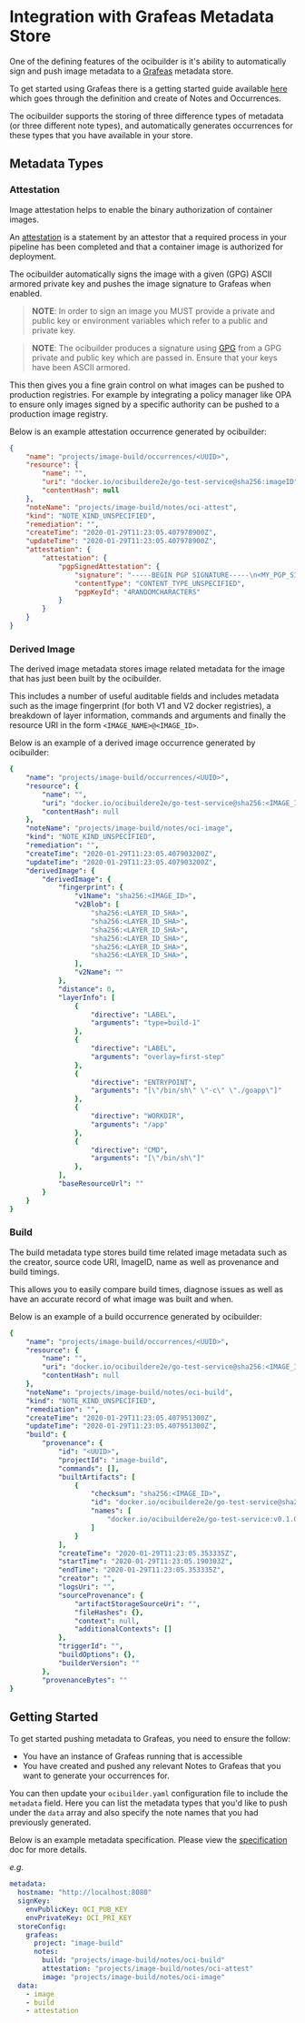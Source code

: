 # Integration with Grafeas Metadata Store

One of the defining features of the ocibuilder is it's ability to automatically sign and push image metadata to a [Grafeas](https://github.com/grafeas/grafeas) metadata store. 

To get started using Grafeas there is a getting started guide available [here](https://github.com/artbegolli/grafeas-get-started) which goes through
the definition and create of Notes and Occurrences.

The ocibuilder supports the storing of three difference types of metadata (or three different note types), and automatically
generates occurrences for these types that you have available in your store.

## Metadata Types

### Attestation

Image attestation helps to enable the binary authorization of container images. 

An [attestation](https://cloud.google.com/binary-authorization/docs/key-concepts#attestations) is a statement by an attestor that a required process in your pipeline has been completed and that a container image is authorized for deployment.

The ocibuilder automatically signs the image with a given (GPG) ASCII armored private key and pushes the image signature to Grafeas when enabled. 

>**NOTE**: In order to sign an image you MUST provide a private and public key or environment variables which refer to a public and private key.

>**NOTE**: The ocibuilder produces a signature using [GPG](https://gnupg.org/) from a GPG private and public key which are passed in. Ensure that your keys have been ASCII armored.

This then gives you a fine grain control on what images can be pushed to production registries. For example by integrating a policy manager like OPA to ensure only images signed by a specific authority can be pushed to a production image registry. 

Below is an example attestation occurrence generated by ocibuilder:

```json
{
    "name": "projects/image-build/occurrences/<UUID>",
    "resource": {
        "name": "",
        "uri": "docker.io/ocibuildere2e/go-test-service@sha256:imageID",
        "contentHash": null
    },
    "noteName": "projects/image-build/notes/oci-attest",
    "kind": "NOTE_KIND_UNSPECIFIED",
    "remediation": "",
    "createTime": "2020-01-29T11:23:05.407978900Z",
    "updateTime": "2020-01-29T11:23:05.407978900Z",
    "attestation": {
        "attestation": {
            "pgpSignedAttestation": {
                "signature": "-----BEGIN PGP SIGNATURE-----\n<MY_PGP_SIGNATURE>\n-----END PGP SIGNATURE-----",
                "contentType": "CONTENT_TYPE_UNSPECIFIED",
                "pgpKeyId": "4RANDOMCHARACTERS"
            }
        }
    }
}
```

### Derived Image

The derived image metadata stores image related metadata for the image that has just been built by the ocibuilder.

This includes a number of useful auditable fields and includes metadata such as the image fingerprint (for both V1 and V2 docker registries), a breakdown of layer information, commands and arguments and finally
the resource URI in the form `<IMAGE_NAME>@<IMAGE_ID>`.

Below is an example of a derived image occurrence generated by ocibuilder:

```yaml
{
    "name": "projects/image-build/occurrences/<UUID>",
    "resource": {
        "name": "",
        "uri": "docker.io/ocibuildere2e/go-test-service@sha256:<IMAGE_ID>",
        "contentHash": null
    },
    "noteName": "projects/image-build/notes/oci-image",
    "kind": "NOTE_KIND_UNSPECIFIED",
    "remediation": "",
    "createTime": "2020-01-29T11:23:05.407903200Z",
    "updateTime": "2020-01-29T11:23:05.407903200Z",
    "derivedImage": {
        "derivedImage": {
            "fingerprint": {
                "v1Name": "sha256:<IMAGE_ID>",
                "v2Blob": [
                    "sha256:<LAYER_ID_SHA>",
                    "sha256:<LAYER_ID_SHA>",
                    "sha256:<LAYER_ID_SHA>",
                    "sha256:<LAYER_ID_SHA>",
                    "sha256:<LAYER_ID_SHA>",
                    "sha256:<LAYER_ID_SHA>",
                ],
                "v2Name": ""
            },
            "distance": 0,
            "layerInfo": [
                {
                    "directive": "LABEL",
                    "arguments": "type=build-1"
                },
                {
                    "directive": "LABEL",
                    "arguments": "overlay=first-step"
                },
                {
                    "directive": "ENTRYPOINT",
                    "arguments": "[\"/bin/sh\" \"-c\" \"./goapp\"]"
                },
                {
                    "directive": "WORKDIR",
                    "arguments": "/app"
                },
                {
                    "directive": "CMD",
                    "arguments": "[\"/bin/sh\"]"
                },
            ],
            "baseResourceUrl": ""
        }
    }
}
```

### Build

The build metadata type stores build time related image metadata such as the creator, source code URI, ImageID, name as well as
provenance and build timings.

This allows you to easily compare build times, diagnose issues as well as have an accurate record of what image was built and when.

Below is an example of a build occurrence generated by ocibuilder:
```yaml
{
    "name": "projects/image-build/occurrences/<UUID>",
    "resource": {
        "name": "",
        "uri": "docker.io/ocibuildere2e/go-test-service@sha256:<IMAGE_ID>",
        "contentHash": null
    },
    "noteName": "projects/image-build/notes/oci-build",
    "kind": "NOTE_KIND_UNSPECIFIED",
    "remediation": "",
    "createTime": "2020-01-29T11:23:05.407951300Z",
    "updateTime": "2020-01-29T11:23:05.407951300Z",
    "build": {
        "provenance": {
            "id": "<UUID>",
            "projectId": "image-build",
            "commands": [],
            "builtArtifacts": [
                {
                    "checksum": "sha256:<IMAGE_ID>",
                    "id": "docker.io/ocibuildere2e/go-test-service@sha256:<IMAGE_ID>",
                    "names": [
                        "docker.io/ocibuildere2e/go-test-service:v0.1.0"
                    ]
                }
            ],
            "createTime": "2020-01-29T11:23:05.353335Z",
            "startTime": "2020-01-29T11:23:05.190303Z",
            "endTime": "2020-01-29T11:23:05.353335Z",
            "creator": "",
            "logsUri": "",
            "sourceProvenance": {
                "artifactStorageSourceUri": "",
                "fileHashes": {},
                "context": null,
                "additionalContexts": []
            },
            "triggerId": "",
            "buildOptions": {},
            "builderVersion": ""
        },
        "provenanceBytes": ""
}
```

## Getting Started

To get started pushing metadata to Grafeas, you need to ensure the follow:
* You have an instance of Grafeas running that is accessible
* You have created and pushed any relevant Notes to Grafeas that you want to generate your occurrences for.

You can then update your `ocibuilder.yaml` configuration file to include the `metadata` field. Here you can list the metadata
types that you'd like to push under the `data` array and also specify the note names that you had previously generated.

Below is an example metadata specification. Please view the [specification](https://ocibuilder.github.io/docs/specification/specification/) doc for more details.

*e.g.*

```yaml
metadata:
  hostname: "http://localhost:8080"
  signKey: 
    envPublicKey: OCI_PUB_KEY
    envPrivateKey: OCI_PRI_KEY
  storeConfig:
    grafeas:
      project: "image-build"
      notes:
        build: "projects/image-build/notes/oci-build"
        attestation: "projects/image-build/notes/oci-attest"
        image: "projects/image-build/notes/oci-image"
  data:
    - image
    - build
    - attestation
```

